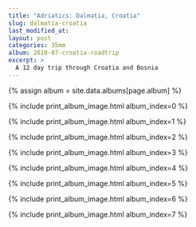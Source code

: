 ```yaml
---
title: "Adriatics: Dalmatia, Croatia"
slug: dalmatia-croatia
last_modified_at:
layout: post
categories: 35mm
album: 2018-07-croatia-roadtrip
excerpt: >
  A 12 day trip through Croatia and Bosnia
---
```

{% assign album = site.data.albums[page.album] %}

{% include print_album_image.html album_index=0 %}

{% include print_album_image.html album_index=1 %}

{% include print_album_image.html album_index=2 %}

{% include print_album_image.html album_index=3 %}

{% include print_album_image.html album_index=4 %}

{% include print_album_image.html album_index=5 %}

{% include print_album_image.html album_index=6 %}

{% include print_album_image.html album_index=7 %}
